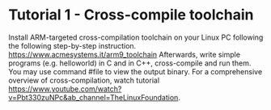 # Tutorial 1 - Cross-compile toolchain
Install ARM-targeted cross-compilation toolchain on your Linux PC following the following step-by-step instruction.
https://www.acmesystems.it/arm9_toolchain
Afterwards, write simple programs (e.g. helloworld) in C and in C++, cross-compile and run them. You may use command #file to view the output binary. 
For a comprehensive overview of cross-compilation, watch tutorial  https://www.youtube.com/watch?v=Pbt330zuNPc&ab_channel=TheLinuxFoundation.

